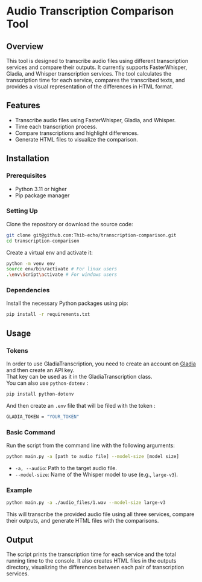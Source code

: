 
# Audio Transcription Comparison Tool

## Overview
This tool is designed to transcribe audio files using different transcription services and compare their outputs. It currently supports FasterWhisper, Gladia, and Whisper transcription services. The tool calculates the transcription time for each service, compares the transcribed texts, and provides a visual representation of the differences in HTML format.

## Features
- Transcribe audio files using FasterWhisper, Gladia, and Whisper.
- Time each transcription process.
- Compare transcriptions and highlight differences.
- Generate HTML files to visualize the comparison.

## Installation

### Prerequisites
- Python 3.11 or higher
- Pip package manager

### Setting Up
Clone the repository or download the source code:

```bash
git clone git@github.com:Thib-echo/transcription-comparison.git
cd transcription-comparison
```
Create a virtual env and activate it:
```bash
python -m venv env
source env/bin/activate # For linux users
.\env\Script\activate # For windows users
```

### Dependencies
Install the necessary Python packages using pip:

```bash
pip install -r requirements.txt
```

## Usage

### Tokens
In order to use GladiaTranscription, you need to create an account on [Gladia](https://www.gladia.io/) and then create an API key.  
That key can be used as it in the GladiaTranscription class.  
You can also use `python-dotenv` :
```bash
pip install python-dotenv
```
And then create an `.env` file that will be filed with the token :
```bash
GLADIA_TOKEN = "YOUR_TOKEN"
```

### Basic Command
Run the script from the command line with the following arguments:

```bash
python main.py -a [path to audio file] --model-size [model size]
```

- `-a, --audio`: Path to the target audio file.
- `--model-size`: Name of the Whisper model to use (e.g., `large-v3`).

### Example
```bash
python main.py -a ./audio_files/1.wav --model-size large-v3
```

This will transcribe the provided audio file using all three services, compare their outputs, and generate HTML files with the comparisons.

## Output
The script prints the transcription time for each service and the total running time to the console. It also creates HTML files in the outputs directory, visualizing the differences between each pair of transcription services.